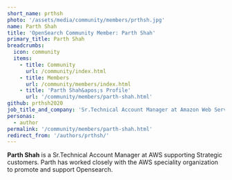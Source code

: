 ```yaml
---
short_name: prthsh
photo: '/assets/media/community/members/prthsh.jpg'
name: Parth Shah
title: 'OpenSearch Community Member: Parth Shah'
primary_title: Parth Shah
breadcrumbs:
  icon: community
  items:
    - title: Community
      url: /community/index.html
    - title: Members
      url: /community/members/index.html
    - title: 'Parth Shah&apos;s Profile'
      url: '/community/members/parth-shah.html'
github: prthsh2020
job_title_and_company: 'Sr.Technical Account Manager at Amazon Web Services'
personas:
  - author
permalink: '/community/members/parth-shah.html'
redirect_from: '/authors/prthsh/'
---
```


**Parth Shah** is a Sr.Technical Account Manager at AWS supporting Strategic customers. Parth has worked closely with the AWS speciality organization to promote and support Opensearch.
